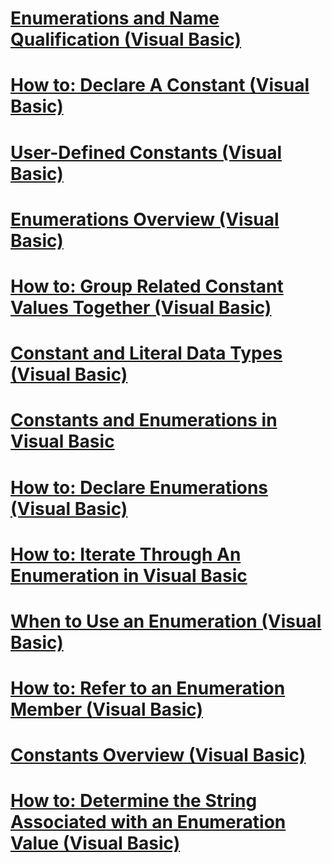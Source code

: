 # [Enumerations and Name Qualification (Visual Basic)](enumerations-and-name-qualification.md)
# [How to: Declare A Constant (Visual Basic)](how-to-declare-a-constant.md)
# [User-Defined Constants (Visual Basic)](user-defined-constants.md)
# [Enumerations Overview (Visual Basic)](enumerations-overview.md)
# [How to: Group Related Constant Values Together (Visual Basic)](how-to-group-related-constant-values-together.md)
# [Constant and Literal Data Types (Visual Basic)](constant-and-literal-data-types.md)
# [Constants and Enumerations in Visual Basic](index.md)
# [How to: Declare Enumerations (Visual Basic)](how-to-declare-enumerations.md)
# [How to: Iterate Through An Enumeration in Visual Basic](how-to-iterate-through-an-enumeration.md)
# [When to Use an Enumeration (Visual Basic)](when-to-use-an-enumeration.md)
# [How to: Refer to an Enumeration Member (Visual Basic)](how-to-refer-to-an-enumeration-member.md)
# [Constants Overview (Visual Basic)](constants-overview.md)
# [How to: Determine the String Associated with an Enumeration Value (Visual Basic)](how-to-determine-the-string-associated-with-an-enumeration-value.md)
